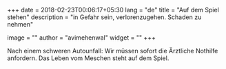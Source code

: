 +++
date        = 2018-02-23T00:06:17+05:30
lang        = "de"
title       = "Auf dem Spiel stehen"
description = "in Gefahr sein, verlorenzugehen. Schaden zu nehmen"

image       = ""
author      = "avimehenwal"
widget      = ""
+++

Nach einem schweren Autounfall: Wir müssen sofort die Ärztliche Nothilfe anfordern. Das Leben
vom Meschen steht auf dem Spiel.
